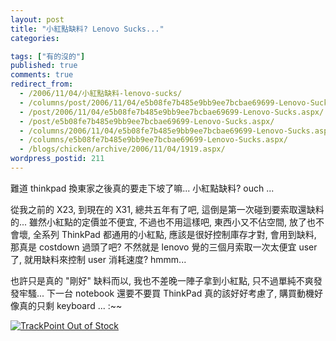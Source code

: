 ```yaml
---
layout: post
title: "小紅點缺料? Lenovo Sucks..."
categories:

tags: ["有的沒的"]
published: true
comments: true
redirect_from:
  - /2006/11/04/小紅點缺料-lenovo-sucks/
  - /columns/post/2006/11/04/e5b08fe7b485e9bb9ee7bcbae69699-Lenovo-Sucks.aspx/
  - /post/2006/11/04/e5b08fe7b485e9bb9ee7bcbae69699-Lenovo-Sucks.aspx/
  - /post/e5b08fe7b485e9bb9ee7bcbae69699-Lenovo-Sucks.aspx/
  - /columns/2006/11/04/e5b08fe7b485e9bb9ee7bcbae69699-Lenovo-Sucks.aspx/
  - /columns/e5b08fe7b485e9bb9ee7bcbae69699-Lenovo-Sucks.aspx/
  - /blogs/chicken/archive/2006/11/04/1919.aspx/
wordpress_postid: 211
---
```


難道 thinkpad 換東家之後真的要走下坡了嘛... 小紅點缺料? ouch ...

從我之前的 X23, 到現在的 X31, 總共五年有了吧, 這倒是第一次碰到要索取還缺料的... 雖然小紅點的定價並不便宜, 不過也不用這樣吧, 東西小又不佔空間, 放了也不會壞, 全系列 ThinkPad 都通用的小紅點, 應該是很好控制庫存才對, 會用到缺料, 那真是 costdown 過頭了吧? 不然就是 lenovo 覺的三個月索取一次太便宜 user 了, 就用缺料來控制 user 消耗速度? hmmm...

也許只是真的 "剛好" 缺料而以, 我也不差晚一陣子拿到小紅點, 只不過單純不爽發發牢騷... 下一台 notebook 還要不要買 ThinkPad 真的該好好考慮了, 購買動機好像真的只剩 keyboard ... :~~

[![TrackPoint Out of Stock](/blogs/images/Orz_23F8/image05.png)](http://www-8.ibm.com/lenovoinfo/pc/support/tw/maintenance/trackpoint.html)
